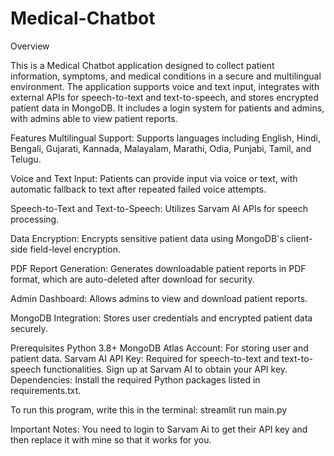 # Medical-Chatbot
Overview

This is a Medical Chatbot application designed to collect patient information, symptoms, and medical conditions in a secure and multilingual environment. The application supports voice and text input, integrates with external APIs for speech-to-text and text-to-speech, and stores encrypted patient data in MongoDB. It includes a login system for patients and admins, with admins able to view patient reports.

Features
Multilingual Support: Supports languages including English, Hindi, Bengali, Gujarati, Kannada, Malayalam, Marathi, Odia, Punjabi, Tamil, and Telugu.

Voice and Text Input: Patients can provide input via voice or text, with automatic fallback to text after repeated failed voice attempts.

Speech-to-Text and Text-to-Speech: Utilizes Sarvam AI APIs for speech processing.

Data Encryption: Encrypts sensitive patient data using MongoDB's client-side field-level encryption.

PDF Report Generation: Generates downloadable patient reports in PDF format, which are auto-deleted after download for security.

Admin Dashboard: Allows admins to view and download patient reports.

MongoDB Integration: Stores user credentials and encrypted patient data securely.


Prerequisites
Python 3.8+
MongoDB Atlas Account: For storing user and patient data.
Sarvam AI API Key: Required for speech-to-text and text-to-speech functionalities. Sign up at Sarvam AI to obtain your API key.
Dependencies: Install the required Python packages listed in requirements.txt.

To run this program, write this in the terminal:
streamlit run main.py

Important Notes:
You need to login to Sarvam Ai to get their API key and then replace it with mine so that it works for you.